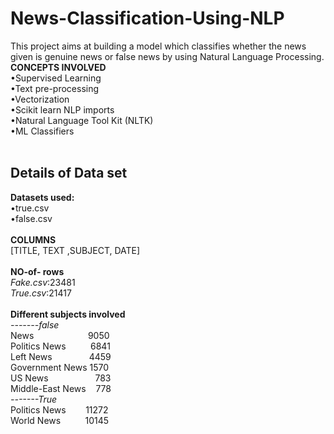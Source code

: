 # News-Classification-Using-NLP
This project aims at building a model which classifies whether the news given is genuine news or false news by using Natural Language Processing. <br>
**CONCEPTS INVOLVED** <br>
•Supervised Learning <br>
•Text pre-processing <br>
•Vectorization <br>
•Scikit learn NLP imports <br>
•Natural Language Tool Kit (NLTK) <br>
•ML Classifiers <br> <br>
## Details of Data set <br>
**Datasets used:**<br>
•true.csv <br>
•false.csv <br>
<br>
**COLUMNS** <br>
[TITLE, TEXT ,SUBJECT, DATE] <br>
<br>
**NO-of- rows** <br>
*Fake.csv*:23481 <br>
*True.csv*:21417 <br>
<br>
**Different subjects involved** <br>
*-------false* <br>
News &nbsp; &nbsp; &nbsp; &nbsp; &nbsp; &nbsp; &nbsp; &nbsp; &nbsp; &nbsp; &nbsp;9050 <br>
Politics News &nbsp; &nbsp; &nbsp; &nbsp; &nbsp;6841 <br>
Left News &nbsp; &nbsp; &nbsp; &nbsp; &nbsp; &nbsp; &nbsp; 4459 <br>
Government News    1570 <br>
US News &nbsp; &nbsp; &nbsp; &nbsp; &nbsp; &nbsp; &nbsp; &nbsp; &nbsp; 783 <br>
Middle-East News &nbsp; &nbsp;778 <br>
*-------True* <br>
Politics News &nbsp; &nbsp; &nbsp; &nbsp;11272 <br>
World News &nbsp; &nbsp; &nbsp; &nbsp; &nbsp;10145 <br>
